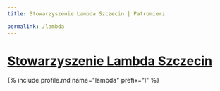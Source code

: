 ```yaml
---
title: Stowarzyszenie Lambda Szczecin | Patromierz

permalink: /lambda
---
```


# [Stowarzyszenie Lambda Szczecin](https://patronite.pl/lambda)

{% include profile.md name="lambda" prefix="l" %}
